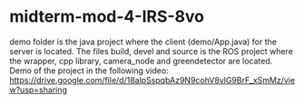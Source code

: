 # midterm-mod-4-IRS-8vo
demo folder is the java project where the client (demo/App.java) for the server is located. 
The files build, devel and source is the ROS project where the wrapper, cpp library, camera_node and greendetector are located. 
Demo of the project in the following video: https://drive.google.com/file/d/18alpSspqbAz9N9cohV8vlG9BrF_xSmMz/view?usp=sharing 
